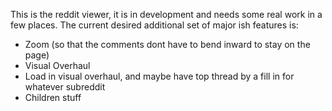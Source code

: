 This is the reddit viewer, it is in development and needs some real work in a few places.
The current desired additional set of major ish features is:

- Zoom (so that the comments dont have to bend inward to stay on the page)
- Visual Overhaul
- Load in visual overhaul, and maybe have top thread by a fill in for whatever subreddit 
- Children stuff
